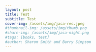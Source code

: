 ```yaml
---
layout: post
title: Test
subtitle: Test
cover-img: /assets/img/jaca-rec.jpeg
#thumbnail-img: /assets/img/thumb.png
#share-img: /assets/img/jaca-night.png
#tags: [books, test]
#author: Sharon Smith and Barry Simpson
---
```



